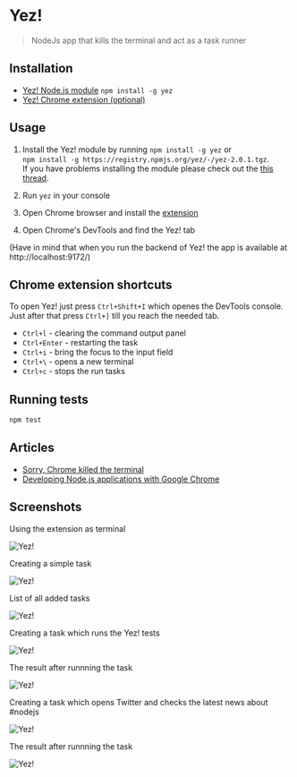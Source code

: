 # Yez!

> NodeJs app that kills the terminal and act as a task runner

## Installation

* [Yez! Node.js module](https://github.com/krasimir/yez) `npm install -g yez`
* [Yez! Chrome extension (optional)](https://chrome.google.com/webstore/detail/yez/acbhddemkmodoahhmnphpcfmcfgpjmap)

## Usage

1. Install the Yez! module by running `npm install -g yez` or<br />`npm install -g https://registry.npmjs.org/yez/-/yez-2.0.1.tgz`.<br />If you have problems installing the module please check out the [this thread](https://github.com/krasimir/yez/issues/1).

2. Run `yez` in your console

3. Open Chrome browser and install the [extension](https://chrome.google.com/webstore/detail/yez/acbhddemkmodoahhmnphpcfmcfgpjmap)

4. Open Chrome's DevTools and find the Yez! tab

(Have in mind that when you run the backend of Yez! the app is available at http://localhost:9172/)

## Chrome extension shortcuts

To open Yez! just press `Ctrl+Shift+I` which openes the DevTools console. Just after that press `Ctrl+]` till you reach the needed tab.

* `Ctrl+l` - clearing the command output panel
* `Ctrl+Enter` - restarting the task
* `Ctrl+i` - bring the focus to the input field
* `Ctrl+\` - opens a new terminal
* `Ctrl+c` - stops the run tasks

## Running tests

```js
npm test
```

## Articles

* [Sorry, Chrome killed the terminal](http://krasimirtsonev.com/blog/article/Sorry-Chrome-killed-the-terminal)
* [Developing Node.js applications with Google Chrome](http://krasimirtsonev.com/blog/article/Developing-Nodejs-applications-with-Google-Chrome)

## Screenshots

Using the extension as terminal

![Yez!](http://krasimirtsonev.com/blog/articles/ChromeKilledTheTerminal/imgs/yez_01.gif)

Creating a simple task

![Yez!](http://krasimirtsonev.com/blog/articles/ChromeKilledTheTerminal/imgs/yez_02.gif)

List of all added tasks

![Yez!](http://work.krasimirtsonev.com/git/yez/yez-screenshot-1.jpg)

Creating a task which runs the Yez! tests

![Yez!](http://work.krasimirtsonev.com/git/yez/yez-screenshot-2.jpg)

The result after runnning the task

![Yez!](http://work.krasimirtsonev.com/git/yez/yez-screenshot-5.jpg)

Creating a task which opens Twitter and checks the latest news about #nodejs

![Yez!](http://work.krasimirtsonev.com/git/yez/yez-screenshot-3.jpg)

The result after runnning the task

![Yez!](http://work.krasimirtsonev.com/git/yez/yez-screenshot-4.jpg)